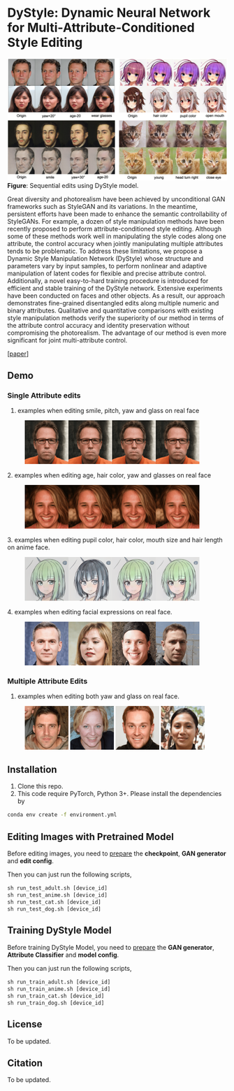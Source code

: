 # DyStyle: Dynamic Neural Network for Multi-Attribute-Conditioned Style Editing

![](pics/sequential.png)
**Figure**: Sequential edits using DyStyle model.

Great diversity and photorealism have been achieved by unconditional GAN frameworks such as StyleGAN and its variations. In the meantime, persistent efforts have been made to enhance the semantic controllability of StyleGANs. For example, a dozen of style manipulation methods have been recently proposed to perform attribute-conditioned style editing. Although some of these methods work well in manipulating the style codes along one attribute, the control accuracy when jointly manipulating multiple attributes tends to be problematic. To address these limitations, we propose a Dynamic Style Manipulation Network (DyStyle) whose structure and parameters vary by input samples, to perform nonlinear and adaptive manipulation of latent codes for flexible and precise attribute control. Additionally, a novel easy-to-hard training procedure is introduced for efficient and stable training of the DyStyle network. Extensive experiments have been conducted on faces and other objects. As a result, our approach demonstrates fine-grained disentangled edits along multiple numeric and binary attributes. Qualitative and quantitative comparisons with existing style manipulation methods verify the superiority of our method in terms of the attribute control accuracy and identity preservation without compromising the photorealism. The advantage of our method is even more significant for joint multi-attribute control.

[[paper]()]

## Demo

### Single Attribute edits

1. examples when editing smile, pitch, yaw and glass on real face

<figure>
<img src='pics/S1.gif' width=100 height=100/><img src='pics/S2.gif' width=100 height=100/><img src='pics/S3.gif' width=100 height=100/><img src='pics/S4.gif' width=100 height=100/>
</figure>
2. examples when editing age, hair color, yaw and glasses on real face
<figure>
<img src='pics/S5.gif' width=100 height=100/><img src='pics/S6.gif' width=100 height=100/><img src='pics/S7.gif' width=100 height=100/><img src='pics/S8.gif' width=100 height=100/>
</figure>
3. examples when editing pupil color, hair color, mouth size and hair length on anime face. 
<figure>
<img src='pics/S9.gif' width=100 height=100/><img src='pics/S10.gif' width=100 height=100/><img src='pics/S11.gif' width=100 height=100/><img src='pics/S12.gif' width=100 height=100/>
</figure>
4. examples when editing facial expressions on real face. 
<figure>
<img src='pics/13.gif' width=100 height=100/><img src='pics/14.gif' width=100 height=100/><img src='pics/15.gif' width=100 height=100/><img src='pics/16.gif' width=100 height=100/>
</figure>

### Multiple Attribute Edits

1. examples when editing both yaw and glass on real face.

<figure>
<img src='pics/L1.gif' width=100 height=100/>
<img src='pics/L2.gif' width=100 height=100/>
<img src='pics/L3.gif' width=100 height=100/>
<img src='pics/L4.gif' width=100 height=100/>
</figure>

## Installation

1. Clone this repo.
2. This code require PyTorch, Python 3+. Please install the dependencies by

```sh
conda env create -f environment.yml
```

## Editing Images with Pretrained Model

Before editing images, you need to [prepare](test.md) the **checkpoint**, **GAN generator** and **edit config**.

Then you can just run the following scripts,

```
sh run_test_adult.sh [device_id]
sh run_test_anime.sh [device_id]
sh run_test_cat.sh [device_id]
sh run_test_dog.sh [device_id]
```

## Training DyStyle Model

Before training DyStyle Model, you need to [prepare](train.md) the **GAN generator**, **Attribute Classifier** and **model config**.

Then you can just run the following scripts,

```
sh run_train_adult.sh [device_id]
sh run_train_anime.sh [device_id]
sh run_train_cat.sh [device_id]
sh run_train_dog.sh [device_id]
```

## License

To be updated.

## Citation

To be updated.
